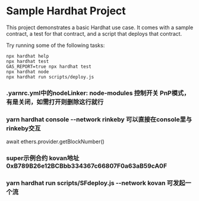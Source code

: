 # Sample Hardhat Project

This project demonstrates a basic Hardhat use case. It comes with a sample contract, a test for that contract, and a script that deploys that contract.

Try running some of the following tasks:

```shell
npx hardhat help
npx hardhat test
GAS_REPORT=true npx hardhat test
npx hardhat node
npx hardhat run scripts/deploy.js
```

### .yarnrc.yml中的nodeLinker: node-modules 控制开关  PnP模式，有是关闭，如需打开则删除这行就行
### yarn hardhat console --network rinkeby  可以直接在console里与rinkeby交互
await ethers.provider.getBlockNumber()
### super示例合约 kovan地址 0xB789B26e12BCBbb334367c66807F0a63aB59cA0F
###  yarn hardhat run scripts/SFdeploy.js --network kovan 可发起一个流